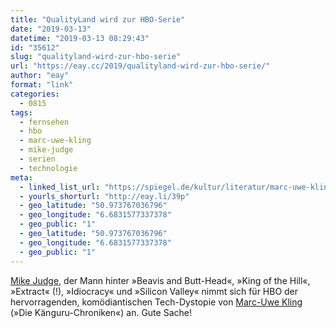 ```yaml
---
title: "QualityLand wird zur HBO-Serie"
date: "2019-03-13"
datetime: "2019-03-13 08:29:43"
id: "35612"
slug: "qualityland-wird-zur-hbo-serie"
url: "https://eay.cc/2019/qualityland-wird-zur-hbo-serie/"
author: "eay"
format: "link"
categories:
  - 0815
tags:
  - fernsehen
  - hbo
  - marc-uwe-kling
  - mike-judge
  - serien
  - technologie
meta:
  - linked_list_url: "https://spiegel.de/kultur/literatur/marc-uwe-kling-qualityland-wird-zur-hbo-serie-a-1257512.html"
  - yourls_shorturl: "http://eay.li/39p"
  - geo_latitude: "50.973767036796"
  - geo_longitude: "6.6831577337378"
  - geo_public: "1"
  - geo_latitude: "50.973767036796"
  - geo_longitude: "6.6831577337378"
  - geo_public: "1"
---
```


[Mike Judge](https://en.wikipedia.org/wiki/Mike_Judge), der Mann hinter »Beavis and Butt-Head«, »King of the Hill«, »Extract« (!), »Idiocracy« und »Silicon Valley« nimmt sich für HBO der hervorragenden, komödiantischen Tech-Dystopie von [Marc-Uwe Kling](https://de.wikipedia.org/wiki/Marc-Uwe_Kling) (»Die Känguru-Chroniken«) an. Gute Sache!
